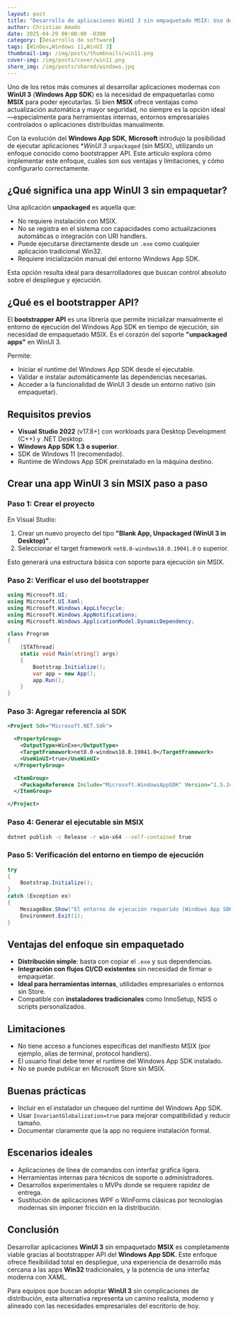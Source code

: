 ```yaml
---
layout: post
title: "Desarrollo de aplicaciones WinUI 3 sin empaquetado MSIX: Uso del bootstrapper API"
author: Christian Amado
date: 2025-04-29 00:00:00 -0300
category: [Desarrollo de software]
tags: [WinDev,Windows 11,WinUI 3]
thumbnail-img: /img/posts/thumbnails/win11.png
cover-img: /img/posts/cover/win11.png
share_img: /img/posts/shared/windows.jpg
---
```


Uno de los retos más comunes al desarrollar aplicaciones modernas con **WinUI 3** (**Windows App SDK**) es la necesidad de empaquetarlas como **MSIX** para poder ejecutarlas. Si bien **MSIX** ofrece ventajas como actualización automática y mayor seguridad, no siempre es la opción ideal —especialmente para herramientas internas, entornos empresariales controlados o aplicaciones distribuidas manualmente.

Con la evolución del **Windows App SDK**, **Microsoft** introdujo la posibilidad de ejecutar aplicaciones **WinUI 3* `unpackaged` (sin MSIX), utilizando un enfoque conocido como bootstrapper API. Este artículo explora cómo implementar este enfoque, cuáles son sus ventajas y limitaciones, y cómo configurarlo correctamente.

<!--more-->

## ¿Qué significa una app WinUI 3 sin empaquetar?

Una aplicación **unpackaged** es aquella que:
- No requiere instalación con MSIX.
- No se registra en el sistema con capacidades como actualizaciones automáticas o integración con URI handlers.
- Puede ejecutarse directamente desde un `.exe` como cualquier aplicación tradicional Win32.
- Requiere inicialización manual del entorno Windows App SDK.

Esta opción resulta ideal para desarrolladores que buscan control absoluto sobre el despliegue y ejecución.

## ¿Qué es el bootstrapper API?

El **bootstrapper API** es una librería que permite inicializar manualmente el entorno de ejecución del Windows App SDK en tiempo de ejecución, sin necesidad de empaquetado MSIX. Es el corazón del soporte **"unpackaged apps"** en WinUI 3.

Permite:

- Iniciar el runtime del Windows App SDK desde el ejecutable.
- Validar e instalar automáticamente las dependencias necesarias.
- Acceder a la funcionalidad de WinUI 3 desde un entorno nativo (sin empaquetar).

## Requisitos previos

- **Visual Studio 2022** (v17.8+) con workloads para Desktop Development (C++) y .NET Desktop.
- **Windows App SDK 1.3 o superior**.
- SDK de Windows 11 (recomendado).
- Runtime de Windows App SDK preinstalado en la máquina destino.

## Crear una app WinUI 3 sin MSIX paso a paso

### Paso 1: Crear el proyecto

En Visual Studio:

1. Crear un nuevo proyecto del tipo **"Blank App, Unpackaged (WinUI 3 in Desktop)"**.
2. Seleccionar el target framework `net8.0-windows10.0.19041.0` o superior.

Esto generará una estructura básica con soporte para ejecución sin MSIX.

### Paso 2: Verificar el uso del bootstrapper

```csharp
using Microsoft.UI;
using Microsoft.UI.Xaml;
using Microsoft.Windows.AppLifecycle;
using Microsoft.Windows.AppNotifications;
using Microsoft.Windows.ApplicationModel.DynamicDependency;

class Program
{
    [STAThread]
    static void Main(string[] args)
    {
        Bootstrap.Initialize();
        var app = new App();
        app.Run();
    }
}
```

### Paso 3: Agregar referencia al SDK

```xml
<Project Sdk="Microsoft.NET.Sdk">

  <PropertyGroup>
    <OutputType>WinExe</OutputType>
    <TargetFramework>net8.0-windows10.0.19041.0</TargetFramework>
    <UseWinUI>true</UseWinUI>
  </PropertyGroup>

  <ItemGroup>
    <PackageReference Include="Microsoft.WindowsAppSDK" Version="1.5.240316000" />
  </ItemGroup>

</Project>
```

### Paso 4: Generar el ejecutable sin MSIX

```bash
dotnet publish -c Release -r win-x64 --self-contained true
```

### Paso 5: Verificación del entorno en tiempo de ejecución

```csharp
try
{
    Bootstrap.Initialize();
}
catch (Exception ex)
{
    MessageBox.Show("El entorno de ejecución requerido (Windows App SDK) no está disponible. Por favor, instale la versión correcta.", "Error");
    Environment.Exit(1);
}
```

## Ventajas del enfoque sin empaquetado

- **Distribución simple**: basta con copiar el `.exe` y sus dependencias.
- **Integración con flujos CI/CD existentes** sin necesidad de firmar o empaquetar.
- **Ideal para herramientas internas**, utilidades empresariales o entornos sin Store.
- Compatible con **instaladores tradicionales** como InnoSetup, NSIS o scripts personalizados.

## Limitaciones

- No tiene acceso a funciones específicas del manifiesto MSIX (por ejemplo, alias de terminal, protocol handlers).
- El usuario final debe tener el runtime del Windows App SDK instalado.
- No se puede publicar en Microsoft Store sin MSIX.

## Buenas prácticas

- Incluir en el instalador un chequeo del runtime del Windows App SDK.
- Usar `InvariantGlobalization=true` para mejorar compatibilidad y reducir tamaño.
- Documentar claramente que la app no requiere instalación formal.

## Escenarios ideales

- Aplicaciones de línea de comandos con interfaz gráfica ligera.
- Herramientas internas para técnicos de soporte o administradores.
- Desarrollos experimentales o MVPs donde se requiere rapidez de entrega.
- Sustitución de aplicaciones WPF o WinForms clásicas por tecnologías modernas sin imponer fricción en la distribución.

## Conclusión

Desarrollar aplicaciones **WinUI 3** sin empaquetado **MSIX** es completamente viable gracias al bootstrapper API del **Windows App SDK**. Este enfoque ofrece flexibilidad total en despliegue, una experiencia de desarrollo más cercana a las apps **Win32** tradicionales, y la potencia de una interfaz moderna con XAML.

Para equipos que buscan adoptar **WinUI 3** sin complicaciones de distribución, esta alternativa representa un camino realista, moderno y alineado con las necesidades empresariales del escritorio de hoy.